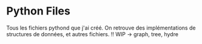 # Python Files
Tous les fichiers pythond que j'ai créé.
On retrouve des implémentations de structures de données, et autres fichiers.
!! WIP -> graph, tree, hydre

